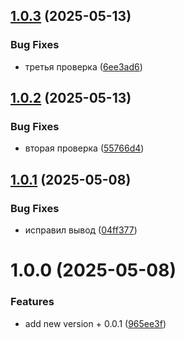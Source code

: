 ## [1.0.3](https://github.com/StubarevDmitry/ForDocker/compare/v1.0.2...v1.0.3) (2025-05-13)


### Bug Fixes

* третья проверка ([6ee3ad6](https://github.com/StubarevDmitry/ForDocker/commit/6ee3ad698ff9bfcdd19d0e389ef005bd260ceb6a))

## [1.0.2](https://github.com/StubarevDmitry/ForDocker/compare/v1.0.1...v1.0.2) (2025-05-13)


### Bug Fixes

* вторая проверка ([55766d4](https://github.com/StubarevDmitry/ForDocker/commit/55766d44cfc91ef8b7d4a80e199d97d35a883e57))

## [1.0.1](https://github.com/StubarevDmitry/ForDocker/compare/v1.0.0...v1.0.1) (2025-05-08)


### Bug Fixes

* исправил вывод ([04ff377](https://github.com/StubarevDmitry/ForDocker/commit/04ff377131aa4d56d309f64f54cd604d926dc879))

# 1.0.0 (2025-05-08)


### Features

* add new version + 0.0.1 ([965ee3f](https://github.com/StubarevDmitry/ForDocker/commit/965ee3fc1636cb4894602f87fb5d2a21d5ada978))
